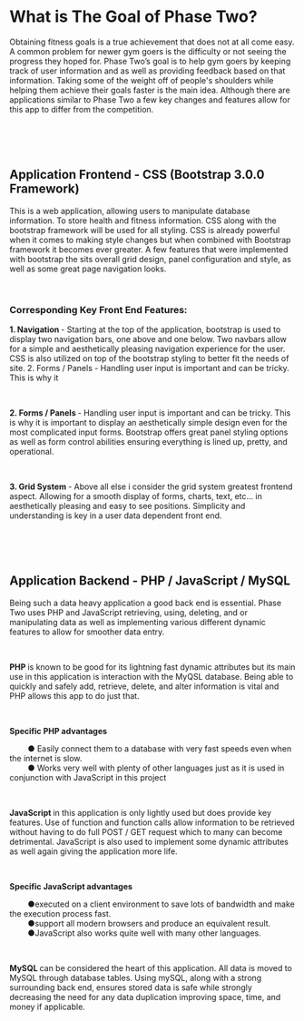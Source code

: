 # What is The Goal of Phase Two? 

Obtaining fitness goals is a true achievement that does not at all come easy. A
common problem for newer gym goers is the difficulty or not seeing the progress
they hoped for. Phase Two’s goal is to help gym goers by keeping track of user
information and as well as providing feedback based on that information. Taking
some of the weight off of people's shoulders while helping them achieve their
goals faster is the main idea. Although there are applications similar to Phase Two
a few key changes and features allow for this app to differ from the competition.

<br><br><br>

## Application Frontend - CSS (Bootstrap 3.0.0 Framework)
This is a web application, allowing users to manipulate database information. To
store health and fitness information. CSS along with the bootstrap framework will
be used for all styling.
CSS is already powerful when it comes to making style changes but when
combined with Bootstrap framework it becomes ever greater. A few features that
were implemented with bootstrap the sits overall grid design, panel configuration 
and style, as well as some great page navigation looks.

<br>

### Corresponding Key Front End Features:

<b> 1. Navigation </b> - Starting at the top of the application, bootstrap is used to
display two navigation bars, one above and one below. Two navbars
allow for a simple and aesthetically pleasing navigation experience for
the user. CSS is also utilized on top of the bootstrap styling to better fit
the needs of site.
2. Forms / Panels - Handling user input is
important and can be tricky. This is why it

<br>

<b> 2. Forms / Panels </b> - Handling user input is
important and can be tricky. This is why it
is important to display an aesthetically
simple design even for the most
complicated input forms. Bootstrap offers
great panel styling options as well as form
control abilities ensuring everything is
lined up, pretty, and operational.

<br>

<b> 3. Grid System </b> - Above all else i consider the grid system greatest frontend
aspect. Allowing for a smooth display of forms, charts, text, etc... in
aesthetically pleasing and easy to see positions. Simplicity and understanding
is key in a user data dependent front end.

<br><br><br>

## Application Backend - PHP / JavaScript / MySQL
Being such a data heavy application a good back end is essential. Phase Two uses
PHP and JavaScript retrieving, using, deleting, and or manipulating data as well as
implementing various different dynamic features to allow for smoother data entry.

<br>

<b> PHP </b> is known to be good for its lightning fast dynamic attributes but its main use
in this application is interaction with the MyQSL database. Being able to quickly and
safely add, retrieve, delete, and alter information is vital and PHP allows this app to
do just that.

<br>

<b> Specific PHP advantages </b>

&emsp; &emsp;● Easily connect them to a database with very fast speeds even when the
internet is slow.<br>
&emsp; &emsp;● Works very well with plenty of other languages just as it is used in
conjunction with JavaScript in this project

<br>

<b> JavaScript </b> in this application is only lightly used but does provide key features.
Use of function and function calls allow information to be retrieved without having
to do full POST / GET request which to many can become detrimental. JavaScript is
also used to implement some dynamic attributes as well again giving the application
more life.

<br>

<b> Specific JavaScript advantages </b>

&emsp; &emsp;●executed on a client environment to save lots of bandwidth and make the
execution process fast.<br>
&emsp; &emsp;●support all modern browsers and produce an equivalent result.<br>
&emsp; &emsp;●JavaScript also works quite well with many other languages.

<br>

<b> MySQL </b> can be considered the heart of this application. All data is moved to
MySQL through database tables. Using mySQL, along with a strong surrounding
back end, ensures stored data is safe while strongly decreasing the need for any
data duplication improving space, time, and money if applicable.




